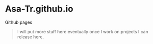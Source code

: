# Asa-Tr.github.io
Github pages
> I will put more stuff here eventually once I work on projects I can release here.
